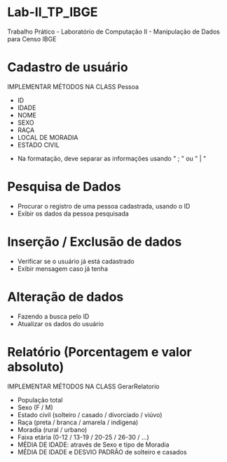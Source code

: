 # Lab-II_TP_IBGE
Trabalho Prático - Laboratório de Computação II - Manipulação de Dados para Censo IBGE

# Cadastro de usuário
  IMPLEMENTAR MÉTODOS NA CLASS Pessoa
- ID                
- IDADE
- NOME
- SEXO
- RAÇA
- LOCAL DE MORADIA
- ESTADO CIVIL

* Na formatação, deve separar as informações usando " ; " ou  " | " 

# Pesquisa de Dados
- Procurar o registro de uma pessoa cadastrada, usando o ID
- Exibir os dados da pessoa pesquisada

# Inserção / Exclusão de dados
- Verificar se o usuário já está cadastrado
- Exibir mensagem caso já tenha

# Alteração de dados
- Fazendo a busca pelo ID
- Atualizar os dados do usuário

# Relatório (Porcentagem e valor absoluto)
  IMPLEMENTAR MÉTODOS NA CLASS GerarRelatorio
- População total
- Sexo (F / M)
- Estado civil (solteiro / casado / divorciado / viúvo)
- Raça (preta / branca / amarela / indígena)
- Moradia (rural / urbano)
- Faixa etária (0-12 / 13-19 / 20-25 / 26-30 / ...)
- MÉDIA DE IDADE: através de Sexo e tipo de Moradia
- MÉDIA DE IDADE e DESVIO PADRÃO de solteiro e casados
